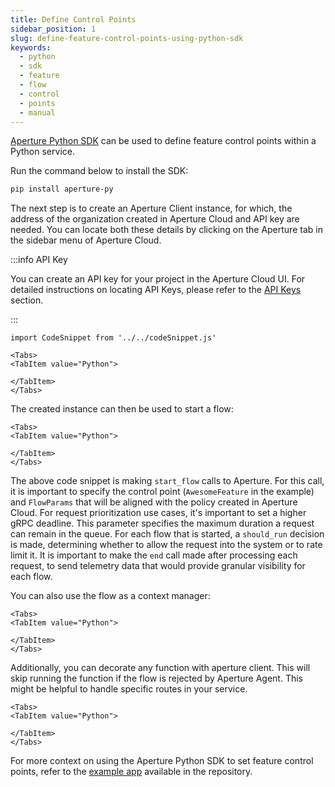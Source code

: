 ```yaml
---
title: Define Control Points
sidebar_position: 1
slug: define-feature-control-points-using-python-sdk
keywords:
  - python
  - sdk
  - feature
  - flow
  - control
  - points
  - manual
---
```


[Aperture Python SDK][pythonsdk] can be used to define feature control points
within a Python service.

Run the command below to install the SDK:

```bash
pip install aperture-py
```

The next step is to create an Aperture Client instance, for which, the address
of the organization created in Aperture Cloud and API key are needed. You can
locate both these details by clicking on the Aperture tab in the sidebar menu of
Aperture Cloud.

:::info API Key

You can create an API key for your project in the Aperture Cloud UI. For
detailed instructions on locating API Keys, please refer to the
[API Keys](/reference/cloud-ui/api-keys.md) section.

:::

```mdx-code-block
import CodeSnippet from '../../codeSnippet.js'

<Tabs>
<TabItem value="Python">
```

<CodeSnippet
lang="py"
snippetName="clientConstructor"
/>

```mdx-code-block
</TabItem>
</Tabs>
```

The created instance can then be used to start a flow:

```mdx-code-block
<Tabs>
<TabItem value="Python">
```

<CodeSnippet
lang="py"
snippetName="manualFlow"
/>

```mdx-code-block
</TabItem>
</Tabs>
```

The above code snippet is making `start_flow` calls to Aperture. For this call,
it is important to specify the control point (`AwesomeFeature` in the example)
and `FlowParams` that will be aligned with the policy created in Aperture Cloud.
For request prioritization use cases, it's important to set a higher gRPC
deadline. This parameter specifies the maximum duration a request can remain in
the queue. For each flow that is started, a `should_run` decision is made,
determining whether to allow the request into the system or to rate limit it. It
is important to make the `end` call made after processing each request, to send
telemetry data that would provide granular visibility for each flow.

You can also use the flow as a context manager:

```mdx-code-block
<Tabs>
<TabItem value="Python">
```

<CodeSnippet
lang="py"
snippetName="contextManagerFlow"
/>

```mdx-code-block
</TabItem>
</Tabs>
```

Additionally, you can decorate any function with aperture client. This will skip
running the function if the flow is rejected by Aperture Agent. This might be
helpful to handle specific routes in your service.

```mdx-code-block
<Tabs>
<TabItem value="Python">
```

<CodeSnippet
lang="py"
snippetName="apertureDecorator"
/>

```mdx-code-block
</TabItem>
</Tabs>
```

For more context on using the Aperture Python SDK to set feature control points,
refer to the [example app][example] available in the repository.

[pythonsdk]: https://pypi.org/project/aperture-py/
[example]:
  https://github.com/fluxninja/aperture/tree/main/sdks/aperture-py/example
